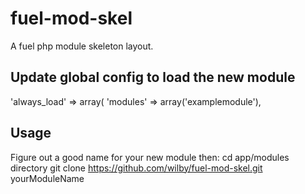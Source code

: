 fuel-mod-skel
=============

A fuel php module skeleton layout.

## Update global config to load the new module
'always_load' => array(
 'modules' => array('examplemodule'), 

## Usage
Figure out a good name for your new module then:
cd app/modules directory 
git clone https://github.com/wilby/fuel-mod-skel.git yourModuleName 

